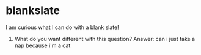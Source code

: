 # blankslate

I am curious what I can do with a blank slate!

1. What do you want different with this question?
Answer: can i just take a nap because i'm a cat
